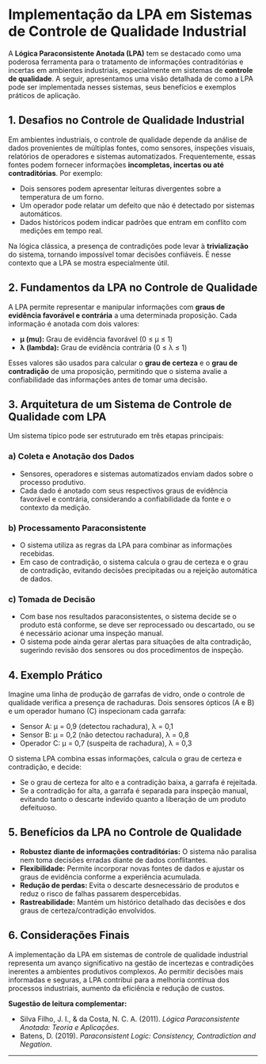 
# Implementação da LPA em Sistemas de Controle de Qualidade Industrial

A **Lógica Paraconsistente Anotada (LPA)** tem se destacado como uma poderosa ferramenta para o tratamento de informações contraditórias e incertas em ambientes industriais, especialmente em sistemas de **controle de qualidade**. A seguir, apresentamos uma visão detalhada de como a LPA pode ser implementada nesses sistemas, seus benefícios e exemplos práticos de aplicação.

## 1. Desafios no Controle de Qualidade Industrial

Em ambientes industriais, o controle de qualidade depende da análise de dados provenientes de múltiplas fontes, como sensores, inspeções visuais, relatórios de operadores e sistemas automatizados. Frequentemente, essas fontes podem fornecer informações **incompletas, incertas ou até contraditórias**. Por exemplo:

- Dois sensores podem apresentar leituras divergentes sobre a temperatura de um forno.
- Um operador pode relatar um defeito que não é detectado por sistemas automáticos.
- Dados históricos podem indicar padrões que entram em conflito com medições em tempo real.

Na lógica clássica, a presença de contradições pode levar à **trivialização** do sistema, tornando impossível tomar decisões confiáveis. É nesse contexto que a LPA se mostra especialmente útil.

## 2. Fundamentos da LPA no Controle de Qualidade

A LPA permite representar e manipular informações com **graus de evidência favorável e contrária** a uma determinada proposição. Cada informação é anotada com dois valores:

- **μ (mu):** Grau de evidência favorável (0 ≤ μ ≤ 1)
- **λ (lambda):** Grau de evidência contrária (0 ≤ λ ≤ 1)

Esses valores são usados para calcular o **grau de certeza** e o **grau de contradição** de uma proposição, permitindo que o sistema avalie a confiabilidade das informações antes de tomar uma decisão.

## 3. Arquitetura de um Sistema de Controle de Qualidade com LPA

Um sistema típico pode ser estruturado em três etapas principais:

### a) Coleta e Anotação dos Dados

- Sensores, operadores e sistemas automatizados enviam dados sobre o processo produtivo.
- Cada dado é anotado com seus respectivos graus de evidência favorável e contrária, considerando a confiabilidade da fonte e o contexto da medição.

### b) Processamento Paraconsistente

- O sistema utiliza as regras da LPA para combinar as informações recebidas.
- Em caso de contradição, o sistema calcula o grau de certeza e o grau de contradição, evitando decisões precipitadas ou a rejeição automática de dados.

### c) Tomada de Decisão

- Com base nos resultados paraconsistentes, o sistema decide se o produto está conforme, se deve ser reprocessado ou descartado, ou se é necessário acionar uma inspeção manual.
- O sistema pode ainda gerar alertas para situações de alta contradição, sugerindo revisão dos sensores ou dos procedimentos de inspeção.

## 4. Exemplo Prático

Imagine uma linha de produção de garrafas de vidro, onde o controle de qualidade verifica a presença de rachaduras. Dois sensores ópticos (A e B) e um operador humano (C) inspecionam cada garrafa:

- Sensor A: μ = 0,9 (detectou rachadura), λ = 0,1
- Sensor B: μ = 0,2 (não detectou rachadura), λ = 0,8
- Operador C: μ = 0,7 (suspeita de rachadura), λ = 0,3

O sistema LPA combina essas informações, calcula o grau de certeza e contradição, e decide:

- Se o grau de certeza for alto e a contradição baixa, a garrafa é rejeitada.
- Se a contradição for alta, a garrafa é separada para inspeção manual, evitando tanto o descarte indevido quanto a liberação de um produto defeituoso.

## 5. Benefícios da LPA no Controle de Qualidade

- **Robustez diante de informações contraditórias:** O sistema não paralisa nem toma decisões erradas diante de dados conflitantes.
- **Flexibilidade:** Permite incorporar novas fontes de dados e ajustar os graus de evidência conforme a experiência acumulada.
- **Redução de perdas:** Evita o descarte desnecessário de produtos e reduz o risco de falhas passarem despercebidas.
- **Rastreabilidade:** Mantém um histórico detalhado das decisões e dos graus de certeza/contradição envolvidos.

## 6. Considerações Finais

A implementação da LPA em sistemas de controle de qualidade industrial representa um avanço significativo na gestão de incertezas e contradições inerentes a ambientes produtivos complexos. Ao permitir decisões mais informadas e seguras, a LPA contribui para a melhoria contínua dos processos industriais, aumento da eficiência e redução de custos.

**Sugestão de leitura complementar:**  
- Silva Filho, J. I., & da Costa, N. C. A. (2011). *Lógica Paraconsistente Anotada: Teoria e Aplicações*.
- Batens, D. (2019). *Paraconsistent Logic: Consistency, Contradiction and Negation*.

---
```